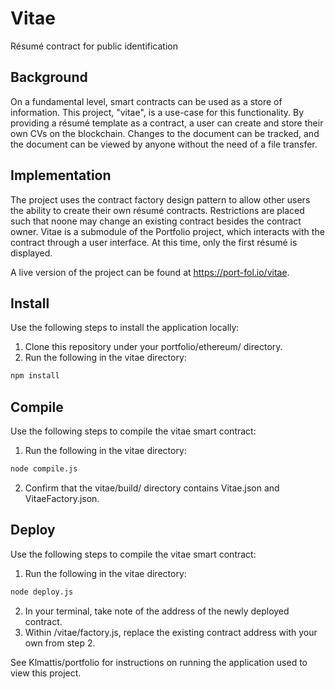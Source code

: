 # Vitae
Résumé contract for public identification

## Background
On a fundamental level, smart contracts can be used as a store of information. This project, "vitae", is a use-case for this functionality.
By providing a résumé template as a contract, a user can create and store their own CVs on the blockchain. Changes to the document can be tracked,
and the document can be viewed by anyone without the need of a file transfer.

## Implementation
The project uses the contract factory design pattern to allow other users the ability to create their own résumé contracts.
Restrictions are placed such that noone may change an existing contract besides the contract owner. Vitae is a submodule of the Portfolio project,
which interacts with the contract through a user interface. At this time, only the first résumé is displayed.

A live version of the project can be found at https://port-fol.io/vitae.

## Install
Use the following steps to install the application locally:
1. Clone this repository under your portfolio/ethereum/ directory.
2. Run the following in the vitae directory:
```bash
npm install 
```

## Compile
Use the following steps to compile the vitae smart contract:
1. Run the following in the vitae directory:
```bash
node compile.js
```
2. Confirm that the vitae/build/ directory contains Vitae.json and VitaeFactory.json.

## Deploy
Use the following steps to compile the vitae smart contract:
1. Run the following in the vitae directory:
```bash
node deploy.js
```
2. In your terminal, take note of the address of the newly deployed contract.
3. Within /vitae/factory.js, replace the existing contract address with your own from step 2.

See Klmattis/portfolio for instructions on running the application used to view this project.
